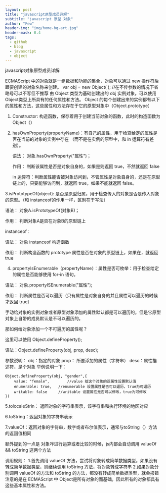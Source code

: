```yaml
---
layout: post
title: "javascript原型成员详解"
subtitle: "javascript 原型 对象"
author: "Few"
header-img: "img/home-bg-art.jpg"
header-mask: 0.4
tags:
  - github
  - blog
  - javascript
  - object
---
```




javascript对象原型成员详解


ECMAScript 中的对象就是一组数据和功能的集合，对象可以通过 new 操作符后跟要创建的对象名称来创建。
	var obj =  new Object( );   //在不传参数的情况下省略号可以不写但不推荐
由 Object 类型为基础创建出的 obj 实例对象，可以使用 Object类型上所具有的任何属性和方法。
Object 的每个创建出来的实例都有以下的属性和方法，这些属性和方法存在于它的原型对象中（Object.prototype）

1. Constructor:  构造函数，保存着用于创建当前对象的函数，此时的构造函数为 Object（）

2. hasOwnProperty(propertyName)：有自己的属性，用于检查给定的属性是否在当前的对象的实例中存在    （而不是在实例的原型中，和 in 运算符有差别）。

   语法： 对象.hasOwnProperty("属性")；

   作用： 判断该属性是否是对象自身的，如果是则返回 true，不然就返回 false

   in 运算符：判断属性能否被对象访问到，不管属性是对象自身的，还是在原型链上的，只要能够访问到，就返回 true，如果不能就返回 false。

3.isPrototypeOf(object): 是否是原型归属，用于检查传入的对象是否是传入对象的原型。（和 instanceof的作用一样，区别在于写法）

语法： 对象A.isPrototypeOf(对象B)；

作用： 判断对象A是否在对象B的原型链上

instanceof：

语法： 对象 instanceof 构造函数

作用： 判断构造函数的 prototype 属性是否在对象的原型链上，如果在，就返回 true


4. propertyIsEnumerable（propertyName）：属性是否可枚举：用于检查给定的属性是否能够使用 for-in 语句。

语法： 对象.propertyISEnumerable("属性");

作用： 判断属性是否可以遍历（只有属性是对象自身的并且属性可以遍历的时候才返回 true）

手动给对象的实例对象或者原型对象添加的属性默认都是可以遍历的，但是它原型对象上自带的成员默认是不可以遍历的。

那如何给对象添加一个不可遍历的属性呢？

这里可以使用 Object.defineProperty();

语法：Object.defineProperty(obj, prop, desc);

参数说明：
	obj：指定的对象
	prop： 所要添加的属性（字符串）
	desc：属性描述符，是个对象
举例说明一下：

	Object.defineProperty(obj, "gender",{
		value: "female",		//value 给这个对象的该属性设置默认值
		enumerable: true, 	//enumerable 设置属性是否可以遍历，true为可遍历
		writable: false		//writable 设置属性是否可以修改，true为可修改
	})


5.tolocaleStrin： 返回对象的字符串表示，该字符串和执行环境的地区对应

6.toString：返回对象的字符串表示 

7.valueOf：返回对象的字符串，数字或者布尔值表示，通常与toString（）方法的返回值相同

额外提到的一点是 对象咋进行运算或者比较的时候，js内部会自动调用 valueOf && toString 这两个方法

调用规则：
	1.首先调用 valueOf 方法，尝试将对象转成简单数据类型，如果没有转成简单数据类型，则继续调用 toString 方法，将对象转成字符串
	2.如果对象分别调用 valueOf  的方法和 toString 的方法，都没有转成简单数据类型，就会报错 
	注意的是在 ECMAScript 中 Object是所有对象的而基础，因此所有的对象都具有这些基本属性和方法。



	









	



	 
